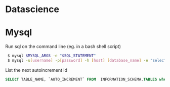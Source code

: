 # Datascience

# Mysql

Run sql on the command line (eg. in a bash shell script)
```bash
 $ mysql $MYSQL_ARGS -e "$SQL_STATEMENT"
 $ mysql -u[username] -p[password] -h [host] [database_name] -e "select * from my_table limit 10;"
 ```

List the next autoincrement id
```sql
SELECT TABLE_NAME, `AUTO_INCREMENT` FROM  INFORMATION_SCHEMA.TABLES where TABLE_NAME like 'tablename%';
```
